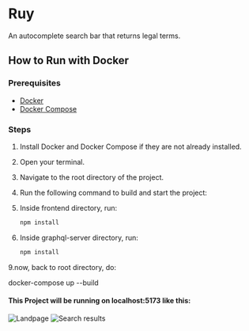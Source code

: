 # Ruy

An autocomplete search bar that returns legal terms.

## How to Run with Docker

### Prerequisites

- [Docker](https://docs.docker.com/get-docker/)
- [Docker Compose](https://docs.docker.com/compose/install/)

### Steps

1. Install Docker and Docker Compose if they are not already installed.
2. Open your terminal.
3. Navigate to the root directory of the project.
4. Run the following command to build and start the project:
5. Inside frontend directory, run:
   
   ```sh
   npm install
   
7. Inside graphql-server directory, run:
   
   ```sh
   npm install
   
9.now, back to root directory, do:

   docker-compose up --build

#### This Project will be running on localhost:5173 like this:

![Landpage](images/landpage.png)
![Search results](images/searchresult.png)

